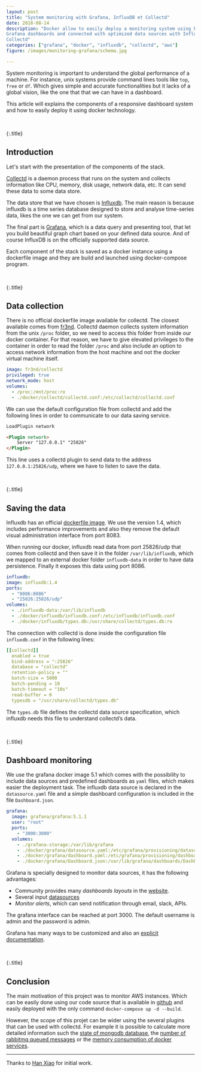 ```yaml
---
layout: post
title: "System monitoring with Grafana, InfluxDB et Collectd"
date: 2018-08-14
description: "Docker allow to easily deploy a monitoring system using beautiful 
Grafana dashboards and connected with optimized data sources with Influxdb and 
Collectd"
categories: ["grafana", "docker", "influxdb", "collectd", "aws"]
figure: /images/monitoring-grafana/schema.jpg

---
```

System monitoring is important to understand the global performance of a
machine. For instance, unix systems provide command lines tools like `top`,
`free` or `df`. Which gives simple and accurate functionalities but it
lacks of a global vision, like the one that that we can have in a dashboard.

This article will explains the components of a responsive dashboard system and 
how to easily deploy it using docker technology.

<br>

{:.title}
## Introduction

Let's start with the presentation of the components of the stack.

<amp-img src="/images/monitoring-grafana/schema.jpg" alt="Schema grafana" height="150" width="300" layout="responsive"></amp-img>

[Collectd](https://collectd.org/) is a daemon process that runs on the system
and collects information like CPU, memory, disk usage, network data, etc. It
can send these data to some data store.

The data store that we have chosen is [Influxdb](https://www.influxdata.com/).
The main reason is because influxdb is a time series database designed to store
and analyse time-series data, likes the one we can get from our system.

The final part is [Grafana](https://grafana.com/), which is a data query and
presenting tool, that let you build beautiful graph chart based on your
defined data source. And of course InfluxDB is on the officially supported data
source.

Each component of the stack is saved as a docker instance using a dockerfile
image and they are build and launched using docker-compose program.

<br>

{:.title}
## Data collection

There is no official dockerfile image available for collectd. The closest
available comes from [fr3nd](https://hub.docker.com/r/fr3nd/collectd/).
Collectd daemon collects system information from the unix `/proc` folder, so we
need to access this folder from inside our docker container.
For that reason, we have to give elevated privileges to the container in order
to read the folder `/proc` and also include an option to access network
information from the host machine and not the docker virtual machine itself.

```yaml
image: fr3nd/collectd
privileged: true
network_mode: host
volumes:
  - /proc:/mnt/proc:ro
  - ./docker/collectd/collectd.conf:/etc/collectd/collectd.conf
```

We can use the default configuration file from collectd and add the following
lines in order to communicate to our data saving service. 

```html
LoadPlugin network

<Plugin network>
    Server "127.0.0.1" "25826"
</Plugin>
```

This line uses a collectd plugin to send data to the address
`127.0.0.1:25826/udp`, where we have to listen to save the data.

<br>

{:.title}
## Saving the data

Influxdb has an official [dockerfile
image](https://hub.docker.com/_/influxdb/). We use the version 1.4, which
includes performance improvements and also they remove the default visual
administration interface from port 8083.

When running our docker, influxdb read data from port 25826/udp that comes from
collectd and then save it in the folder `/var/lib/influxdb`, which we mapped to
an external docker folder `influxdb-data` in order to have data persistence.
Finally it exposes this data using port 8086.

```yaml
influxdb:
image: influxdb:1.4
ports:
  - "8086:8086"
  - "25826:25826/udp"
volumes:
  - ./influxdb-data:/var/lib/influxdb
  - ./docker/influxdb/influxdb.conf:/etc/influxdb/influxdb.conf
  - ./docker/influxdb/types.db:/usr/share/collectd/types.db:ro
```

The connection with collectd is done inside the configuration file
`influxdb.conf` in the following lines:

```yaml
[[collectd]]
  enabled = true
  bind-address = ":25826"
  database = "collectd"
  retention-policy = ""
  batch-size = 5000
  batch-pending = 10
  batch-timeout = "10s"
  read-buffer = 0
  typesdb = "/usr/share/collectd/types.db"
```

The `types.db` file defines the collectd data source specification, which influxdb needs this file to understand collectd’s data.

<br>

{:.title}
## Dashboard monitoring

We use the grafana docker image 5.1 which comes with the possibility to include
data sources and predefined dashboards as `yaml` files, which makes easier the
deployment task. The influxdb data source is declared in the `datasource.yaml`
file and a simple dashboard configuration is included in the file
`Dashboard.json`.

```yaml
grafana:
  image: grafana/grafana:5.1.1
  user: "root"
  ports:
    - "3000:3000"
  volumes:
    - ./grafana-storage:/var/lib/grafana
    - ./docker/grafana/datasource.yaml:/etc/grafana/provisioning/datasources/datasource.yaml
    - ./docker/grafana/dashboard.yaml:/etc/grafana/provisioning/dashboards/dashboard.yaml
    - ./docker/grafana/Dashboard.json:/var/lib/grafana/dashboards/Dashboard.json
```

Grafana is specially designed to monitor data sources, it has the following
advantages:
  - Community provides many *dashboards layouts* in the [website](https://grafana.com/dashboards). 
  - Several input [datasources](http://docs.grafana.org/features/datasources/)
  - *Monitor alerts*, which can send notification through email, slack, APIs.

The grafana interface can be reached at port 3000. The default username is admin and the password is admin.

<amp-img src="/images/monitoring-grafana/dashboard.png" alt="grafana dashboard" height="150" width="300" layout="responsive"></amp-img>

Grafana has many ways to be customized and also an [explicit documentation](http://docs.grafana.org/guides/getting_started/).

<br>

{:.title}
## Conclusion

The main motivation of this project was to monitor AWS instances. Which can be
easily done using our code source that is available in
[github](https://github.com/cristianpb/collectd-influxdb-grafana-docker) and
easily deployed with the only command `docker-compose up -d --build`.

However, the scope of this projet can be wider using the several plugins that
can be used with collectd. For example it is possible to calculate more detailed
information such the [state of mongodb database](https://github.com/sebest/collectd-mongodb), the [number of rabbitmq queued
messages](https://github.com/akrzos/collectd-rabbitmq-monitoring) or the [memory consumption of docker services](https://github.com/dustinblackman/collectd-docker-plugin).


---

Thanks to [Han Xiao](https://github.com/justlaputa/collectd-influxdb-grafana-docker) for initial work.
